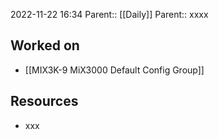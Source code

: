 2022-11-22 16:34
Parent:: [[Daily]] 
Parent:: xxxx

## Worked on

- [[MIX3K-9 MiX3000 Default Config Group]]

## Resources

- xxx




